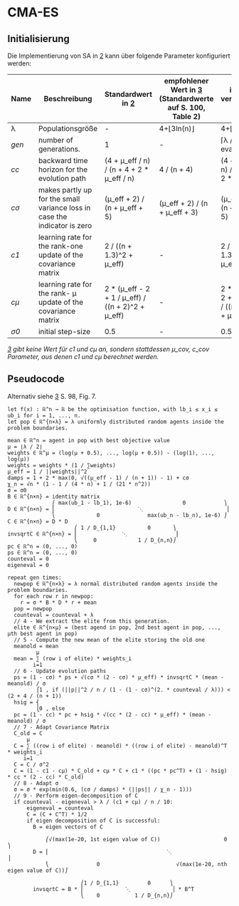 # CMA-ES

## Initialisierung

Die Implementierung von SA in [2] kann über folgende Parameter konfiguriert werden:

Name|Beschreibung|Standardwert in [2]|empfohlener Wert in [3] (Standardwerte auf S. 100, Table 2)|in PASS verwendeter Wert
----|------------|-------------------|-----------------------------------------------------------|----------------
λ|Populationsgröße|-|4+⌊3ln(n)⌋|4+⌊3ln(n)⌋
_gen_|number of generations.|1|-|⌈λ / evaluations⌉
_cc_|backward time horizon for the evolution path|(4 + μ_eff / n) / (n + 4 + 2 * μ_eff / n)|4 / (n + 4)|(4 + μ_eff / n) / (n + 4 + 2 * μ_eff / n)
_cσ_|makes partly up for the small variance loss in case the indicator is zero|(μ_eff + 2) / (n + μ_eff + 5)|(μ_eff + 2) / (n + μ_eff + 3)|(μ_eff + 2) / (n + μ_eff + 5)
_c1_|learning rate for the rank-one update of the covariance matrix|2 / ((n + 1.3)^2 + μ_eff)|-|2 / ((n + 1.3)^2 + μ_eff)
_cμ_|learning rate for the rank- μ update of the covariance matrix|2 * (μ_eff - 2 + 1 / μ_eff) / ((n + 2)^2 + μ_eff)|-|2 * (μ_eff - 2 + 1 / μ_eff) / ((n + 2)^2 + μ_eff)
_σ0_|initial step-size|0.5|-|0.5

_[3] gibt keine Wert für c1 und cμ an, sondern stattdessen μ_cov, c_cov Parameter, aus denen c1 und cμ berechnet werden._

## Pseudocode

Alternativ siehe [3] S. 98, Fig. 7.

```
let f(x) : ℝ^n → ℝ be the optimisation function, with lb_i ≤ x_i ≤ ub_i for i = 1, ..., n.
let pop ∈ ℝ^{n×λ} = λ uniformly distributed random agents inside the problem boundaries.

mean ∈ ℝ^n = agent in pop with best objective value
μ = ⌊λ / 2⌋
weights ∈ ℝ^μ = (log(μ + 0.5), ..., log(μ + 0.5)) - (log(1), ..., log(μ))
weights = weights * (1 / ∑weights)
μ_eff = 1 / ||weights||^2
damps = 1 + 2 * max(0, √((μ_eff - 1) / (n + 1)) - 1) + cσ
χ_n = √n * (1 - 1 / (4 * n) + 1 / (21 * n^2))
σ = σ0
B ∈ ℝ^{n×n} = identity matrix
              ⎛ max(ub_1 - lb_1), 1e-6)                0            ⎞
D ∈ ℝ^{n×n} = ⎜                          ⋱                          ⎟
              ⎝             0               max(ub_n - lb_n), 1e-6) ⎠
C ∈ ℝ^{n×n} = D * D
                     ⎛ 1 / D_{1,1}          0       ⎞
invsqrtC ∈ ℝ^{n×n} = ⎜ 	            ⋱               ⎟
                     ⎝     0             1 / D_{n,n}⎠
pc ∈ ℝ^n = (0, ..., 0)
ps ∈ ℝ^n = (0, ..., 0)
counteval = 0
eigeneval = 0

repeat gen times:
  newpop ∈ ℝ^{n×λ} = λ normal distributed random agents inside the problem boundaries.
  for each row r in newpop:
    r = σ * B * D * r + mean
  pop = newpop
  counteval = counteval + λ
  // 4 - We extract the elite from this generation.
  elite ∈ ℝ^{n×μ} = (best agend in pop, 2nd best agent in pop, ..., μth best agent in pop)
  // 5 - Compute the new mean of the elite storing the old one
  meanold = mean
         μ
  mean = ∑ (row i of elite) * weights_i
        i=1
  // 6 - Update evolution paths
  ps = (1 - cσ) * ps + √(cσ * (2 - cσ) * μ_eff) * invsqrtC * (mean - meanold) / σ
         ⎧1 , if (||p||^2 / n / (1 - (1 - cσ)^(2. * counteval / λ))) < (2 + 4 / (n + 1))
  hsig = ⎨
         ⎩0 , else
  pc = (1 - cc) * pc + hsig * √(cc * (2 - cc) * μ_eff) * (mean - meanold) / σ
  // 7 - Adapt Covariance Matrix
  C_old = C
      μ
  C = ∑ ((row i of elite) - meanold) * ((row i of elite) - meanold)^T * weights_i
     i=1
  C = C / σ^2
  C = (1 - c1 - cμ) * C_old + cμ * C + c1 * ((pc * pc^T) + (1 - hsig) * cc * (2 - cc) * C_old)
  // 8 - Adapt σ
  σ = σ * exp(min(0.6, (cσ / damps) * (||ps|| / χ_n - 1)))
  // 9 - Perform eigen-decomposition of C
  if counteval - eigeneval > λ / (c1 + cμ) / n / 10:
      eigeneval = counteval
      C = (C + C^T) * 1/2
      if eigen decomposition of C is successful:
        B = eigen vectors of C

            ⎛√(max(1e-20, 1st eigen value of C))                    0                   ⎞
        D = ⎜                                     ⋱                                     ⎟
            ⎝               0                        √(max(1e-20, nth eigen value of C))⎠

                       ⎛1 / D_{1,1}         0      ⎞
        invsqrtC = B * ⎜             ⋱             ⎟ * B^T
                       ⎝    0           1 / D_{n,n}⎠
```

[2]: https://esa.github.io/pagmo2/docs/cpp/algorithms/cmaes.html
[3]: https://link.springer.com/chapter/10.1007/3-540-32494-1_4
[4]: https://dl.acm.org/citation.cfm?id=1108843
